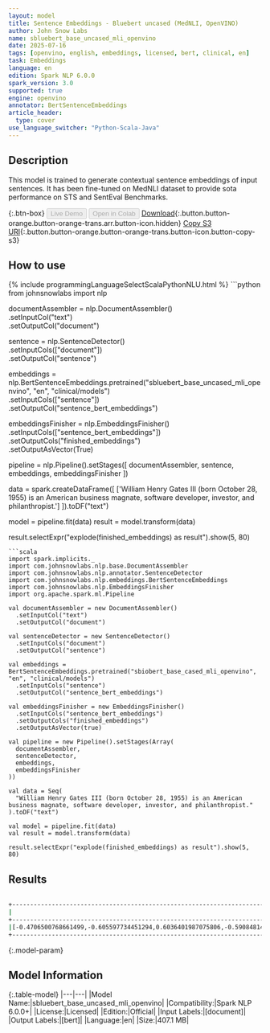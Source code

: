 ```yaml
---
layout: model
title: Sentence Embeddings - Bluebert uncased (MedNLI, OpenVINO)
author: John Snow Labs
name: sbluebert_base_uncased_mli_openvino
date: 2025-07-16
tags: [openvino, english, embeddings, licensed, bert, clinical, en]
task: Embeddings
language: en
edition: Spark NLP 6.0.0
spark_version: 3.0
supported: true
engine: openvino
annotator: BertSentenceEmbeddings
article_header:
  type: cover
use_language_switcher: "Python-Scala-Java"
---
```


## Description

This model is trained to generate contextual sentence embeddings of input sentences. It has been fine-tuned on MedNLI dataset to provide sota performance on STS and SentEval Benchmarks.

{:.btn-box}
<button class="button button-orange" disabled>Live Demo</button>
<button class="button button-orange" disabled>Open in Colab</button>
[Download](https://s3.amazonaws.com/auxdata.johnsnowlabs.com/clinical/models/sbluebert_base_uncased_mli_openvino_en_6.0.0_3.0_1752676829250.zip){:.button.button-orange.button-orange-trans.arr.button-icon.hidden}
[Copy S3 URI](s3://auxdata.johnsnowlabs.com/clinical/models/sbluebert_base_uncased_mli_openvino_en_6.0.0_3.0_1752676829250.zip){:.button.button-orange.button-orange-trans.button-icon.button-copy-s3}

## How to use



<div class="tabs-box" markdown="1">
{% include programmingLanguageSelectScalaPythonNLU.html %}
```python
from johnsnowlabs import nlp

documentAssembler = nlp.DocumentAssembler() \
    .setInputCol("text") \
    .setOutputCol("document")

sentence = nlp.SentenceDetector() \
    .setInputCols(["document"]) \
    .setOutputCol("sentence")

embeddings = nlp.BertSentenceEmbeddings.pretrained("sbluebert_base_uncased_mli_openvino", "en", "clinical/models") \
    .setInputCols(["sentence"]) \
    .setOutputCol("sentence_bert_embeddings")

embeddingsFinisher = nlp.EmbeddingsFinisher() \
    .setInputCols(["sentence_bert_embeddings"]) \
    .setOutputCols("finished_embeddings") \
    .setOutputAsVector(True)

pipeline = nlp.Pipeline().setStages([
    documentAssembler,
    sentence,
    embeddings,
    embeddingsFinisher
])

data = spark.createDataFrame([
    ['William Henry Gates III (born October 28, 1955) is an American business magnate, software developer, investor, and philanthropist.']
]).toDF("text")

model = pipeline.fit(data)
result = model.transform(data)

result.selectExpr("explode(finished_embeddings) as result").show(5, 80)

```
```scala
import spark.implicits._
import com.johnsnowlabs.nlp.base.DocumentAssembler
import com.johnsnowlabs.nlp.annotator.SentenceDetector
import com.johnsnowlabs.nlp.embeddings.BertSentenceEmbeddings
import com.johnsnowlabs.nlp.EmbeddingsFinisher
import org.apache.spark.ml.Pipeline

val documentAssembler = new DocumentAssembler()
  .setInputCol("text")
  .setOutputCol("document")

val sentenceDetector = new SentenceDetector()
  .setInputCols("document")
  .setOutputCol("sentence")

val embeddings = BertSentenceEmbeddings.pretrained("sbiobert_base_cased_mli_openvino", "en", "clinical/models")
  .setInputCols("sentence")
  .setOutputCol("sentence_bert_embeddings")

val embeddingsFinisher = new EmbeddingsFinisher()
  .setInputCols("sentence_bert_embeddings")
  .setOutputCols("finished_embeddings")
  .setOutputAsVector(true)

val pipeline = new Pipeline().setStages(Array(
  documentAssembler,
  sentenceDetector,
  embeddings,
  embeddingsFinisher
))

val data = Seq(
  "William Henry Gates III (born October 28, 1955) is an American business magnate, software developer, investor, and philanthropist."
).toDF("text")

val model = pipeline.fit(data)
val result = model.transform(data)

result.selectExpr("explode(finished_embeddings) as result").show(5, 80)

```
</div>

## Results

```bash

+--------------------------------------------------------------------------------+
|                                                                          result|
+--------------------------------------------------------------------------------+
|[-0.4706500768661499,-0.605597734451294,0.6036401987075806,-0.590848147869110...|
+--------------------------------------------------------------------------------+

```

{:.model-param}
## Model Information

{:.table-model}
|---|---|
|Model Name:|sbluebert_base_uncased_mli_openvino|
|Compatibility:|Spark NLP 6.0.0+|
|License:|Licensed|
|Edition:|Official|
|Input Labels:|[document]|
|Output Labels:|[bert]|
|Language:|en|
|Size:|407.1 MB|